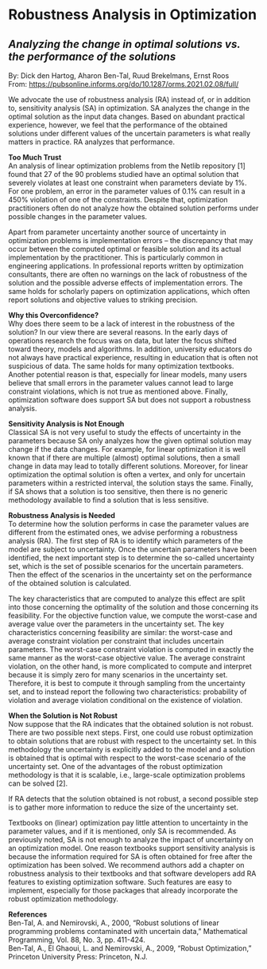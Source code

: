 # **Robustness Analysis in Optimization**
## *Analyzing the change in optimal solutions vs. the performance of the solutions*

By: Dick den Hartog, Aharon Ben-Tal, Ruud Brekelmans, Ernst Roos \
From: https://pubsonline.informs.org/do/10.1287/orms.2021.02.08/full/ 


We advocate the use of robustness analysis (RA) instead of, or in addition to, sensitivity analysis (SA) in optimization. SA analyzes the change in the optimal solution as the input data changes. Based on abundant practical experience, however, we feel that the performance of the obtained solutions under different values of the uncertain parameters is what really matters in practice. RA analyzes that performance.

**Too Much Trust** \
An analysis of linear optimization problems from the Netlib repository [1] found that 27 of the 90 problems studied have an optimal solution that severely violates at least one constraint when parameters deviate by 1%. For one problem, an error in the parameter values of 0.1% can result in a 450% violation of one of the constraints. Despite that, optimization practitioners often do not analyze how the obtained solution performs under possible changes in the parameter values.

Apart from parameter uncertainty another source of uncertainty in optimization problems is implementation errors – the discrepancy that may occur between the computed optimal or feasible solution and its actual implementation by the practitioner. This is particularly common in engineering applications. In professional reports written by optimization consultants, there are often no warnings on the lack of robustness of the solution and the possible adverse effects of implementation errors. The same holds for scholarly papers on optimization applications, which often report solutions and objective values to striking precision.

**Why this Overconfidence?** \
Why does there seem to be a lack of interest in the robustness of the solution? In our view there are several reasons. In the early days of operations research the focus was on data, but later the focus shifted toward theory, models and algorithms. In addition, university educators do not always have practical experience, resulting in education that is often not suspicious of data. The same holds for many optimization textbooks. Another potential reason is that, especially for linear models, many users believe that small errors in the parameter values cannot lead to large constraint violations, which is not true as mentioned above. Finally, optimization software does support SA but does not support a robustness analysis.

**Sensitivity Analysis is Not Enough** \
Classical SA is not very useful to study the effects of uncertainty in the parameters because SA only analyzes how the given optimal solution may change if the data changes. For example, for linear optimization it is well known that if there are multiple (almost) optimal solutions, then a small change in data may lead to totally different solutions. Moreover, for linear optimization the optimal solution is often a vertex, and only for uncertain parameters within a restricted interval, the solution stays the same. Finally, if SA shows that a solution is too sensitive, then there is no generic methodology available to find a solution that is less sensitive.

**Robustness Analysis is Needed** \
To determine how the solution performs in case the parameter values are different from the estimated ones, we advise performing a robustness analysis (RA). The first step of RA is to identify which parameters of the model are subject to uncertainty. Once the uncertain parameters have been identified, the next important step is to determine the so-called uncertainty set, which is the set of possible scenarios for the uncertain parameters. Then the effect of the scenarios in the uncertainty set on the performance of the obtained solution is calculated.

The key characteristics that are computed to analyze this effect are split into those concerning the optimality of the solution and those concerning its feasibility. For the objective function value, we compute the worst-case and average value over the parameters in the uncertainty set. The key characteristics concerning feasibility are similar: the worst-case and average constraint violation per constraint that includes uncertain parameters. The worst-case constraint violation is computed in exactly the same manner as the worst-case objective value. The average constraint violation, on the other hand, is more complicated to compute and interpret because it is simply zero for many scenarios in the uncertainty set. Therefore, it is best to compute it through sampling from the uncertainty set, and to instead report the following two characteristics: probability of violation and average violation conditional on the existence of violation.

**When the Solution is Not Robust** \
Now suppose that the RA indicates that the obtained solution is not robust. There are two possible next steps. First, one could use robust optimization to obtain solutions that are robust with respect to the uncertainty set. In this methodology the uncertainty is explicitly added to the model and a solution is obtained that is optimal with respect to the worst-case scenario of the uncertainty set. One of the advantages of the robust optimization methodology is that it is scalable, i.e., large-scale optimization problems can be solved [2].

If RA detects that the solution obtained is not robust, a second possible step is to gather more information to reduce the size of the uncertainty set.

Textbooks on (linear) optimization pay little attention to uncertainty in the parameter values, and if it is mentioned, only SA is recommended. As previously noted, SA is not enough to analyze the impact of uncertainty on an optimization model. One reason textbooks support sensitivity analysis is because the information required for SA is often obtained for free after the optimization has been solved. We recommend authors add a chapter on robustness analysis to their textbooks and that software developers add RA features to existing optimization software. Such features are easy to implement, especially for those packages that already incorporate the robust optimization methodology.

**References** \
Ben-Tal, A. and Nemirovski, A., 2000, “Robust solutions of linear programming problems contaminated with uncertain data,” Mathematical Programming, Vol. 88, No. 3, pp. 411-424. \
Ben-Tal, A., El Ghaoui, L. and Nemirovski, A., 2009, “Robust Optimization,” Princeton University Press: Princeton, N.J.
